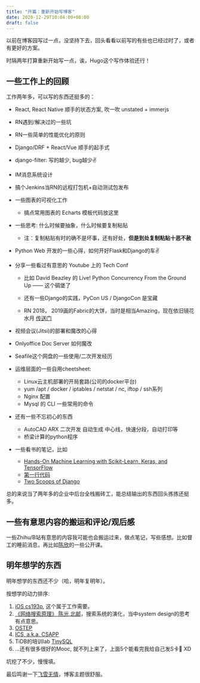 ```yaml
---
title: "开篇：重新开始写博客"
date: 2020-12-29T10:04:09+08:00
draft: false
---
```


以前在博客园写过一点，没坚持下去，回头看看以前写的有些也已经过时了，或者有更好的方案。

时隔两年打算重新开始写一点，诶，Hugo这个写作体验还行！

## 一些工作上的回顾

工作两年多，可以写的东西还挺多的：

- React, React Native 顺手的状态方案, 吹一吹 unstated + immerjs
- RN遇到/解决过的一些坑 
- RN一些简单的性能优化的原则
- Django/DRF + React/Vue 顺手的起手式
- django-filter: 写的越少, bug越少✌️
- IM消息系统设计
- 搞个Jenkins当RN的远程打包机+自动测试包发布
- 一些图表的可视化工作 
    - 搞点常用图表的 Echarts 模板代码放这里
- 一些思考: 什么时候要抽象，什么时候要复制粘贴
    - 注：复制粘贴有时的确不是坏事，还有好处，**但是到处复制粘贴十恶不赦**
- Python Web 开发的一些心得，如何开好Flask和Django的车✌️

- 分享一些看过有意思的 Youtube 上的 Tech Conf
    - 比如 David Beazley 的 Live! Python Concurrency From the Ground Up —— 这个碉堡了
      
    - 还有一些Django的实践，PyCon US / DjangoCon 是宝藏
    
    - RN 2018， 2019画的Fabric的大饼，当时是相当Amazing，现在依旧镜花水月 [传送门](https://github.com/react-native-community/discussions-and-proposals/issues/4)

- 视频会议(Jitsi)的部署和魔改的心得
- Onlyoffice Doc Server 如何魔改
- Seafile这个网盘的一些使用/二次开发经历

- 运维层面的一些自用cheetsheet:
    - Linux云主机部署的开局套路(公司的docker平台)
    - yum /apt / docker / iptables / netstat / nc, iftop / ssh系列
    - Nginx 配置
    - Mysql 的 CLI 一些常用的命令

- 还有一些不忘初心的东西 
    - AutoCAD ARX 二次开发 自动生成 中心线，快速分段，自动打印等
    - 桥梁计算的python程序

- 一些看书的笔记，比如
    - [Hands-On Machine Learning with Scikit-Learn, Keras, and TensorFlow](https://www.amazon.com/Hands-Machine-Learning-Scikit-Learn-TensorFlow/dp/1492032646)
    - [第一行代码](https://item.jd.com/12832130.html)
    - [Two Scoops of Django](https://www.amazon.com/Two-Scoops-Django-1-11-Practices/dp/0692915729)

总的来说当了两年多的企业中后台全栈搬砖工，能总结输出的东西回头拣拣还挺多。

## 一些有意思内容的搬运和评论/观后感

一些Zhihu/B站有意思的内容我可能也会搬运过来，做点笔记，写些感想。比如督工的睡前消息，再比如[陈欣](https://space.bilibili.com/525971445)的一些公开课。

## 明年想学的东西

明年想学的东西还不少（哈，明年复明年）。  

按想学的动力排序:
1. [iOS cs193p](https://cs193p.sites.stanford.edu/), 这个属于工作需要。
2. [《网络搜索原理》 陈光,北邮](https://www.bilibili.com/video/av67367419/)，搜索系统的演化，当中system design的思考有点意思。
3. [OSTEP](http://pages.cs.wisc.edu/~remzi/OSTEP/)
4. [ICS, a.k.a. CSAPP](https://ipads.se.sjtu.edu.cn/courses/ics/schedule.shtml)
5. TiDB的培训lab [TinySQL](https://github.com/tidb-incubator/tinysql)
6. ...还有很多很好的Mooc, 就不列上来了，上面5个能看完我给自己发S卡🛫 XD️

坑挖了不少，慢慢填。

最后鸣谢一下[飞雪无情](https://www.flysnow.org/)，博客主题很舒服。
